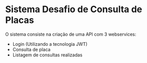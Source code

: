 # Sistema Desafio de Consulta de Placas

O sistema consiste na criação de uma API com 3 webservices:
- Login (Utilizando a tecnologia JWT)
- Consulta de placa
- Listagem de consultas realizadas
